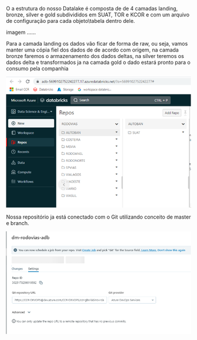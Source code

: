 O a estrutura do nosso Datalake é composta de de 4 camadas landing, bronze, silver e gold subdivididos em SUAT, TOR e KCOR e com um arquivo de configuração para cada objeto\tabela dentro dele. 

imagem ......

Para a camada landing os dados vão ficar de forma de raw, ou seja, vamos manter uma cópia fiel dos dados de de acordo com origem, na camada bronze faremos o armazenamento dos dados deltas, na silver teremos os dados delta e transformados ja na camada gold o dado estará pronto para o consumo pela companhia  

![image.png](/.attachments/image-90831555-4f82-4b70-a1e4-89657bd5c14b.png)

Nossa repositório ja está conectado com o Git utilizando conceito de master e branch.

![image.png](/.attachments/image-f64b0d3e-02f1-4966-87d0-5d5d43e1448a.png)


